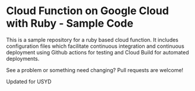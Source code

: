# Cloud Function on Google Cloud with Ruby - Sample Code

This is a sample repository for a ruby based cloud function. It includes configuration files which facilitate
continuous integration and continuous deployment using Github actions for testing and Cloud Build for automated
deployments.

See a problem or something need changing? Pull requests are welcome!

Updated for USYD
